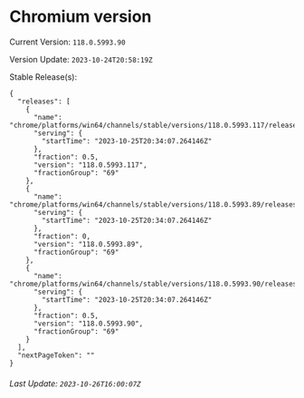 # Chromium version

Current Version: `118.0.5993.90`

Version Update: `2023-10-24T20:58:19Z`

Stable Release(s):
```
{
  "releases": [
    {
      "name": "chrome/platforms/win64/channels/stable/versions/118.0.5993.117/releases/1698266047",
      "serving": {
        "startTime": "2023-10-25T20:34:07.264146Z"
      },
      "fraction": 0.5,
      "version": "118.0.5993.117",
      "fractionGroup": "69"
    },
    {
      "name": "chrome/platforms/win64/channels/stable/versions/118.0.5993.89/releases/1698266047",
      "serving": {
        "startTime": "2023-10-25T20:34:07.264146Z"
      },
      "fraction": 0,
      "version": "118.0.5993.89",
      "fractionGroup": "69"
    },
    {
      "name": "chrome/platforms/win64/channels/stable/versions/118.0.5993.90/releases/1698266047",
      "serving": {
        "startTime": "2023-10-25T20:34:07.264146Z"
      },
      "fraction": 0.5,
      "version": "118.0.5993.90",
      "fractionGroup": "69"
    }
  ],
  "nextPageToken": ""
}
```

###### Last Update: `2023-10-26T16:00:07Z`
        